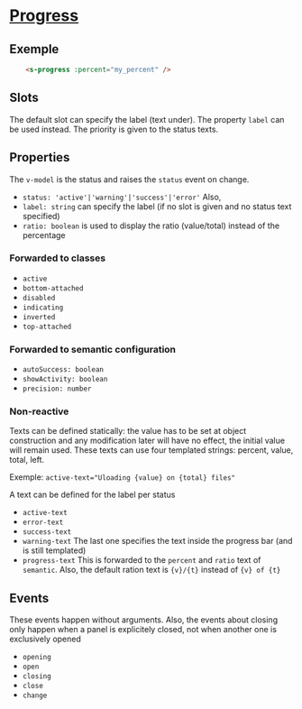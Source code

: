 # [Progress](https://semantic-ui.com/modules/progress.html)


## Exemple
```html
	<s-progress :percent="my_percent" />
```
## Slots
The default slot can specify the label (text under).
The property `label` can be used instead.
The priority is given to the status texts.

## Properties
The `v-model` is the status and raises the `status` event on change.
- `status: 'active'|'warning'|'success'|'error'`
Also,
- `label: string` can specify the label (if no slot is given and no status text specified)
- `ratio: boolean` is used to display the ratio (value/total) instead of the percentage

### Forwarded to classes
- `active`
- `bottom-attached`
- `disabled`
- `indicating`
- `inverted`
- `top-attached`
### Forwarded to semantic configuration
- `autoSuccess: boolean`
- `showActivity: boolean`
- `precision: number`
### Non-reactive
Texts can be defined statically: the value has to be set at object construction and any modification later will have no effect,
the initial value will remain used.
These texts can use four templated strings: percent, value, total, left.

Exemple: `active-text="Uloading {value} on {total} files"`

A text can be defined for the label per status
- `active-text`
- `error-text`
- `success-text`
- `warning-text`
The last one specifies the text inside the progress bar (and is still templated)
- `progress-text`
This is forwarded to the `percent` and `ratio` text of `semantic`. Also, the default ration text is `{v}/{t}` instead of `{v} of {t}`

## Events
These events happen without arguments. Also, the events about closing only happen when a panel is explicitely closed, not when another one is exclusively opened
- `opening`
- `open`
- `closing`
- `close`
- `change`